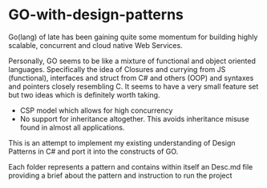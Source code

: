 # GO-with-design-patterns

Go(lang) of late has been gaining quite some momentum for building highly scalable, concurrent and cloud native Web Services.

Personally, GO seems to be like a mixture of functional and object oriented languages. Specifically the idea of Closures and currying from JS (functional), interfaces and struct from C# and others (OOP) and syntaxes and pointers closely resembling C.
It seems to have a very small feature set but two ideas which is definitely worth taking.

+ CSP model which allows for high concurrency
+ No support for inheritance altogether. This avoids inheritance misuse found in almost all applications.

This is an attempt to implement my existing understanding of Design Patterns in C# and port it into the constructs of GO.

Each folder represents a pattern and contains within itself an Desc.md file providing a brief about the pattern and instruction to run the project
